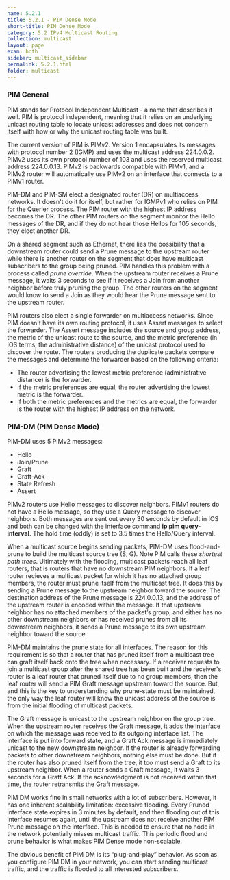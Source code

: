 ```yaml
---
name: 5.2.1
title: 5.2.1 - PIM Dense Mode
short-title: PIM Dense Mode
category: 5.2 IPv4 Multicast Routing
collection: multicast
layout: page
exam: both
sidebar: multicast_sidebar
permalink: 5.2.1.html
folder: multicast
---
```

### PIM General
PIM stands for Protocol Independent Multicast - a name that describes it well. PIM is protocol independent, meaning that it relies on an underlying unicast routing table to locate unicast addresses and does not concern itself with how or why the unicast routing table was built.

The current version of PIM is PIMv2. Version 1 encapsulates its messages with protocol number 2 (IGMP) and uses the multicast address 224.0.0.2. PIMv2 uses its own protocol number of 103 and uses the reserved multicast address 224.0.0.13. PIMv2 is backwards compatible with PIMv1, and a PIMv2 router will automatically use PIMv2 on an interface that connects to a PIMv1 router.

PIM-DM and PIM-SM elect a designated router (DR) on multiaccess networks. It doesn't do it for itself, but rather for IGMPv1 who relies on PIM for the Querier process. The PIM router with the highest IP address becomes the DR. The other PIM routers on the segment monitor the Hello messages of the DR, and if they do not hear those Hellos for 105 seconds, they elect another DR.

On a shared segment such as Ethernet, there lies the possibility that a downstream router could send a Prune message to the upstream router while there is another router on the segment that does have multicast subscribers to the group being pruned. PIM handles this problem with a process called *prune override*. When the upstream router receives a Prune message, it waits 3 seconds to see if it receives a Join from another neighbor before truly pruning the group. The other routers on the segment would know to send a Join as they would hear the Prune message sent to the upstream router.

PIM routers also elect a single forwarder on multiaccess networks. SInce PIM doesn't have its own routing protocol, it uses Assert messages to select the forwarder. The Assert message includes the source and group address, the metric of the unicast route to the source, and the metric preference (in IOS terms, the administrative distance) of the unicast protocol used to discover the route. The routers producing the duplicate packets compare the messages and determine the forwarder based on the following criteria:

- The router advertising the lowest metric preference (administrative distance) is the forwarder.
- If the metric preferences are equal, the router advertising the lowest metric is the forwarder.
- If both the metric preferences and the metrics are equal, the forwarder is the router with the highest IP address on the network.

### PIM-DM (PIM Dense Mode)
PIM-DM uses 5 PIMv2 messages:
- Hello
- Join/Prune
- Graft
- Graft-Ack
- State Refresh
- Assert

PIMv2 routers use Hello messages to discover neighbors. PIMv1 routers do not have a Hello message, so they use a Query message to discover neighbors. Both messages are sent out every 30 seconds by default in IOS and both can be changed with the interface command **ip pim query-interval**. The hold time (oddly) is set to 3.5 times the Hello/Query interval.

When a multicast source begins sending packets, PIM-DM uses flood-and-prune to build the multicast source tree (S, G). Note PIM calls these *shortest path trees*. Ultimately with the flooding, multicast packets reach all leaf routers, that is routers that have no downstream PIM neighbors. If a leaf router recieves a multicast packet for which it has no attached group members, the router must prune itself from the multicast tree. It does this by sending a Prune message to the upstream neighbor toward the source. The destination address of the Prune message is 224.0.0.13, and the address of the upstream router is encoded within the message. If that upstream neighbor has no attached members of the packet’s group, and either has no other downstream neighbors or has received prunes from all its downstream neighbors, it sends a Prune message to its own upstream neighbor toward the source.

PIM-DM maintains the prune state for all interfaces. The reason for this requirement is so that a router that has pruned itself from a multicast tree can graft itself back onto the tree when necessary. If a receiver requests to join a multicast group  after the shared tree has been built and the receiver's router is a leaf router that pruned itself due to no group members, then the leaf router will send a PIM Graft message upstream toward the source. But, and this is the key to understanding why prune-state must be maintained, the only way the leaf router will know the unicast address of the source is from the initial flooding of multicast packets.

The Graft message is unicast to the upstream neighbor on the group tree. When the upstream router receives the Graft message, it adds the interface on which the message was received to its outgoing interface list. The interface is put into forward state, and a Graft Ack message is immediately unicast to the new downstream neighbor. If the router is already forwarding packets to other downstream neighbors, nothing else must be done. But if the router has also pruned itself from the tree, it too must send a Graft to its upstream neighbor. When a router sends a Graft message, it waits 3 seconds for a Graft Ack. If the acknowledgment is not received within that time, the router retransmits the Graft message.

PIM DM works fine in small networks with a lot of subscribers. However, it has one inherent scalability limitation: excessive flooding. Every Pruned interface state expires in 3 minutes by default, and then flooding out of this interface resumes again, until the upstream does not receive another PIM Prune message on the interface. This is needed to ensure that no node in the network potentially misses multicast traffic. This periodic flood and prune behavior is what makes PIM Dense mode non-scalable.

The obvious benefit of PIM DM is its “plug-and-play” behavior. As soon as you configure PIM DM in your network, you can start sending multicast traffic, and the traffic is flooded to all interested subscribers.